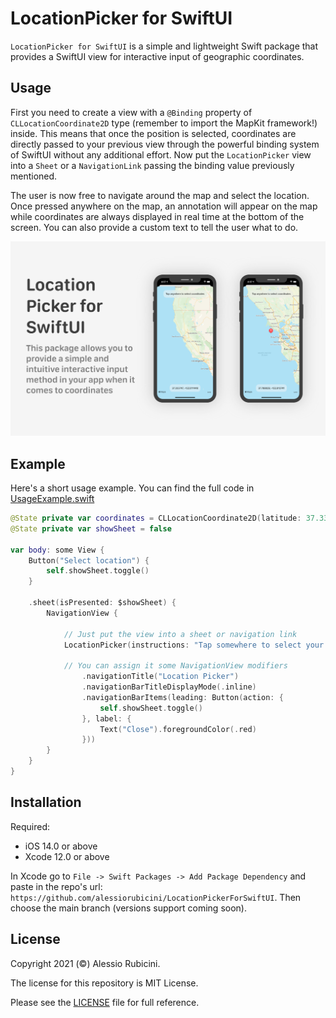 # LocationPicker for SwiftUI

`LocationPicker for SwiftUI` is a simple and lightweight Swift package that provides a SwiftUI view for interactive input of geographic coordinates.

## Usage

First you need to create a view with a ``@Binding`` property of ``CLLocationCoordinate2D`` type (remember to import the MapKit framework!) inside. This means that once the position is selected, coordinates are directly passed to your previous view through the powerful binding system of SwiftUI without any additional effort. Now put the ``LocationPicker`` view into a ``Sheet`` or a ``NavigationLink`` passing the binding value previously mentioned.

The user is now free to navigate around the map and select the location. Once pressed anywhere on the map, an annotation will appear on the map while coordinates are always displayed in real time at the bottom of the screen. You can also provide a custom text to tell the user what to do.

<div align="center">
	<img src="./Resources/Overview.png" width=810>
</div>


## Example

Here's a short usage example. You can find the full code in [UsageExample.swift](https://github.com/alessiorubicini/LocationPickerForSwiftUI/blob/master/Sources/LocationPicker/UsageExample.swift)

```swift
@State private var coordinates = CLLocationCoordinate2D(latitude: 37.333747, longitude: -122.011448)
@State private var showSheet = false

var body: some View {
    Button("Select location") {
        self.showSheet.toggle()
    }

    .sheet(isPresented: $showSheet) {
        NavigationView {
            
            // Just put the view into a sheet or navigation link
            LocationPicker(instructions: "Tap somewhere to select your coordinates", coordinates: $coordinates)
                
            // You can assign it some NavigationView modifiers
                .navigationTitle("Location Picker")
                .navigationBarTitleDisplayMode(.inline)
                .navigationBarItems(leading: Button(action: {
                    self.showSheet.toggle()
                }, label: {
                    Text("Close").foregroundColor(.red)
                }))
        }
    }
}
```

## Installation

Required:
- iOS 14.0 or above
- Xcode 12.0 or above

In Xcode go to `File -> Swift Packages -> Add Package Dependency` and paste in the repo's url: `https://github.com/alessiorubicini/LocationPickerForSwiftUI`.
Then choose the main branch (versions support coming soon).


## License

Copyright 2021 (©) Alessio Rubicini.

The license for this repository is MIT License.

Please see the [LICENSE](LICENSE) file for full reference.
